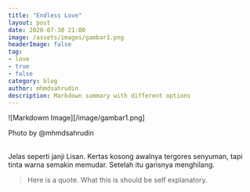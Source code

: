 ```yaml
---
title: "Endless Love"
layout: post
date: 2020-07-30 21:00
image: /assets/images/gambar1.png
headerImage: false
tag:
- love
- true
- false
category: blog
author: mhmdsahrudin
description: Markdown summary with different options
---
```


![Markdowm Image][/image/gambar1.png]
<figcaption class="caption">Photo by @mhmdsahrudin</figcaption>
<br/>

<span>Jelas seperti janji Lisan. Kertas kosong awalnya tergores senyuman, tapi tinta warna semakin memudar. 
Setelah itu garisnya menghilang.</span>

> Here is a quote. What this is should be self explanatory.
